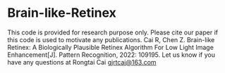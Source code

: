# Brain-like-Retinex
This code is provided for research purpose only.
Please cite our paper if this code is used to motivate any publications.
Cai R, Chen Z. Brain-like Retinex: A Biologically Plausible Retinex Algorithm For Low Light Image Enhancement[J]. Pattern Recognition, 2022: 109195.
Let us know if you have any questions at Rongtai Cai gjrtcai@163.com
